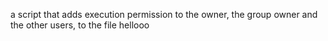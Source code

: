 a script that adds execution permission to the owner, the group owner and the other users, to the file hellooo
